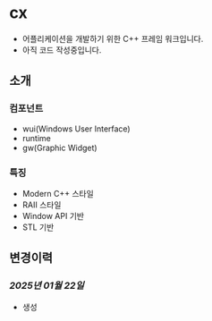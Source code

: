 # cx
- 어플리케이션을 개발하기 위한 C++ 프레임 워크입니다.
- 아직 코드 작성중입니다.




## 소개




### 컴포넌트
- wui(Windows User Interface)
- runtime
- gw(Graphic Widget)





### 특징
- Modern C++ 스타일 
- RAII 스타일
- Window API 기반 
- STL 기반 




## 변경이력

### _2025년 01월 22일_
- 생성




